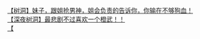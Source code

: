 [【树洞】妹子，跟姐抢男神，姐会负责的告诉你，你输在不够狗血！](http://tieba.baidu.com/p/3338720678?see_lz=1&pn=)   
[【深夜树洞】最悲剧不过喜欢一个橙武！！](http://tieba.baidu.com/p/3338116969?see_lz=1&pn=)   
[【](http://tieba.baidu.com/p/3339113723?see_lz=1&pn=)   
